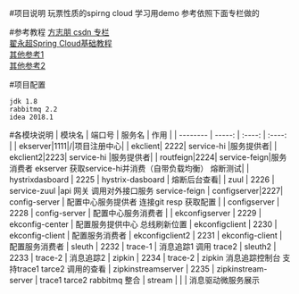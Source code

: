 #项目说明
玩票性质的spirng cloud 学习用demo 参考依照下面专栏做的

#参考教程
[方志朋 csdn 专栏](https://blog.csdn.net/forezp/article/category/6830968/2)  
[翟永超Spring Cloud基础教程](https://blog.coding.net/blog/spring-cloud-config)  
[其他参考1](https://yujunhao8831.github.io/2017/05/27/Spring-Cloud-Eureka-%E5%AD%A6%E4%B9%A0%E7%AC%94%E8%AE%B0/)  
[其他参考2](http://blog.didispace.com/Spring-Cloud%E5%9F%BA%E7%A1%80%E6%95%99%E7%A8%8B/)

#项目配置
```
jdk 1.8  
rabbitmq 2.2  
idea 2018.1
```
#各模块说明
| 模块名        | 端口号    |  服务名  |  作用  |
| --------    | -----:  | :----: | :----: |
| ekserver|1111|/|项目注册中心|
| ekclient| 2222|   service-hi    |服务提供者|
| ekclient2|2223|   service-hi    |服务提供者|
| routfeign|2224|   service-feign|服务消费者 ekserver 获取service-hi并消费（自带负载均衡） 熔断测试| 
| hystrixdasboard        | 2225     |  hystrix-dasboard    | 熔断后台查看|
| zuul       | 2226      |   service-zuul    |api 网关  调用对外接口服务 service-feign
| configserver|2227| config-server      |   配置中心服务提供者  连接git resp 获取配置  |
| configserver        | 2228      | config-server      |   配置中心服务消费者    |
| ekconfigserver        | 2229      |   ekconfig-center    |  配置服务提供中心 总线刷新位置
| ekconfigclient        | 2230      |   ekconfig-client    |  配置服务消费者
| ekconfigclient2        | 2231      |   ekconfig-client    |  配置服务消费者
| sleuth       | 2232      |   trace-1    |  消息追踪1 调用 trace2
| sleuth2       | 2233      |   trace-2    |  消息追踪2
| zipkin       | 2234      |   trace-2    |  zipkin 消息追踪控制台 支持trace1 tarce2 调用的查看
| zipkinstreamserver       | 2235      |   zipkinstream-server    |  trace1 tarce2 rabbitmq 整合
| stream       |  |  | 消息驱动微服务展示







